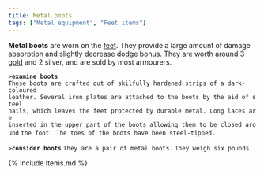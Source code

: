 ```yaml
---
title: Metal boots
tags: ["Metal equipment", "Feet items"]
---
```

**Metal boots** are worn on the [feet](feet "wikilink"). They provide a
large amount of damage absorption and slightly decrease [dodge
bonus](dodge_bonus "wikilink"). They are worth around 3
[gold](gold "wikilink") and 2 silver, and are sold by most armourers.

`>`**`examine boots`**
`These boots are crafted out of skilfully hardened strips of a dark-coloured`
`leather. Several iron plates are attached to the boots by the aid of steel`
`nails, which leaves the feet protected by durable metal. Long laces are`
`inserted in the upper part of the boots allowing them to be closed around`
`the foot. The toes of the boots have been steel-tipped. `

`>`**`consider boots`**
`They are a pair of metal boots.`
`They weigh six pounds.`

{% include Items.md %}

